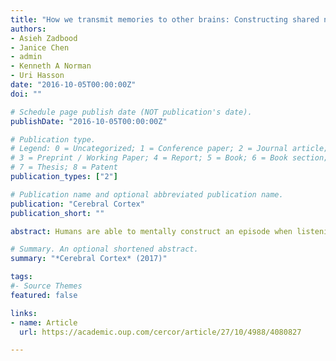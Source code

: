 ```yaml
---
title: "How we transmit memories to other brains: Constructing shared neural representations via communication"
authors: 
- Asieh Zadbood
- Janice Chen
- admin
- Kenneth A Norman
- Uri Hasson 
date: "2016-10-05T00:00:00Z"
doi: ""

# Schedule page publish date (NOT publication's date).
publishDate: "2016-10-05T00:00:00Z"

# Publication type.
# Legend: 0 = Uncategorized; 1 = Conference paper; 2 = Journal article;
# 3 = Preprint / Working Paper; 4 = Report; 5 = Book; 6 = Book section;
# 7 = Thesis; 8 = Patent
publication_types: ["2"]

# Publication name and optional abbreviated publication name.
publication: "Cerebral Cortex"
publication_short: ""

abstract: Humans are able to mentally construct an episode when listening to another person's recollection, even though they themselves did not experience the events. However, it is unknown how strongly the neural patterns elicited by mental construction resemble those found in the brain of the individual who experienced the original events. Using fMRI and a verbal communication task, we traced how neural patterns associated with viewing specific scenes in a movie are encoded, recalled, and then transferred to a group of naïve listeners. By comparing neural patterns across the 3 conditions, we report, for the first time, that event-specific neural patterns observed in the default mode network are shared across the encoding, recall, and construction of the same real-life episode. This study uncovers the intimate correspondences between memory encoding and event construction, and highlights the essential role our common language plays in the process of transmitting one's memories to other brains.

# Summary. An optional shortened abstract.
summary: "*Cerebral Cortex* (2017)"

tags:
#- Source Themes
featured: false

links:
- name: Article 
  url: https://academic.oup.com/cercor/article/27/10/4988/4080827

---
```


